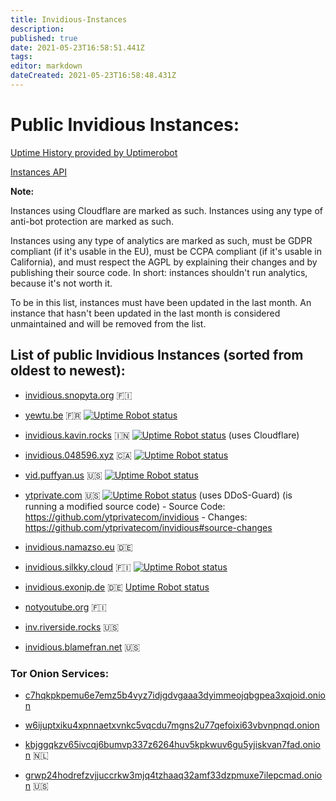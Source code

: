 ```yaml
---
title: Invidious-Instances
description: 
published: true
date: 2021-05-23T16:58:51.441Z
tags: 
editor: markdown
dateCreated: 2021-05-23T16:58:48.431Z
---
```


# Public Invidious Instances:

[Uptime History provided by Uptimerobot](https://stats.uptimerobot.com/89VnzSKAn)

[Instances API](https://instances.invidio.us/)


**Note:**

Instances using Cloudflare are marked as such. Instances using any type of anti-bot protection are marked as such.

Instances using any type of analytics are marked as such, must be GDPR compliant (if it's usable in the EU), must be CCPA compliant (if it's usable in California), and must respect the AGPL by explaining their changes and by publishing their source code. In short: instances shouldn't run analytics, because it's not worth it.

To be in this list, instances must have been updated in the last month. An instance that hasn't been updated in the last month is considered unmaintained and will be removed from the list.


## List of public Invidious Instances (sorted from oldest to newest):

* [invidious.snopyta.org](https://invidious.snopyta.org/) 🇫🇮

* [yewtu.be](https://yewtu.be) 🇫🇷 [![Uptime Robot status](https://img.shields.io/uptimerobot/status/m783898765-2a4efa67aa8d1c7be6b1dd9d)](https://status.unixfox.eu/783898765)

* [invidious.kavin.rocks](https://invidious.kavin.rocks) 🇮🇳 [![Uptime Robot status](https://img.shields.io/uptimerobot/status/m786132664-f9fa738fba1c4dc2f7364f71)](https://status.kavin.rocks/786132664) (uses Cloudflare)

* [invidious.048596.xyz](https://invidious.048596.xyz/) 🇨🇦 [![Uptime Robot status](https://img.shields.io/uptimerobot/status/m786792286-b5894e4e11c42b8332375076)](https://status.048596.xyz/786792286)

* [vid.puffyan.us](https://vid.puffyan.us) 🇺🇸 [![Uptime Robot status](https://img.shields.io/uptimerobot/status/m786947233-1131c3f67b9a20621b1926d3?style=plastic)](https://stats.uptimerobot.com/n7A08HGVl6/786947233)

* [ytprivate.com](https://ytprivate.com) 🇺🇸 [![Uptime Robot status](https://img.shields.io/uptimerobot/status/m786947505-2a50cf3262906bb28c6cf8fc)](https://status.ytprivate.com/786947505) (uses DDoS-Guard) (is running a modified source code) - Source Code: https://github.com/ytprivatecom/invidious - Changes: https://github.com/ytprivatecom/invidious#source-changes

* [invidious.namazso.eu](https://invidious.namazso.eu) 🇩🇪

* [invidious.silkky.cloud](https://invidious.silkky.cloud) 🇫🇮 [![Uptime Robot status](https://img.shields.io/uptimerobot/status/m787784614-79d1acc4b425d1ed813fc793)](https://status.silkky.cloud/787784614)

* [invidious.exonip.de](https://invidious.exonip.de) 🇩🇪 [Uptime Robot status](https://status.exonip.de/)

* [notyoutube.org](https://notyoutube.org) 🇫🇮

* [inv.riverside.rocks](https://inv.riverside.rocks) 🇺🇸

* [invidious.blamefran.net](https://invidious.blamefran.net) 🇺🇸

### Tor Onion Services:
* [c7hqkpkpemu6e7emz5b4vyz7idjgdvgaaa3dyimmeojqbgpea3xqjoid.onion](http://c7hqkpkpemu6e7emz5b4vyz7idjgdvgaaa3dyimmeojqbgpea3xqjoid.onion)

* [w6ijuptxiku4xpnnaetxvnkc5vqcdu7mgns2u77qefoixi63vbvnpnqd.onion](http://w6ijuptxiku4xpnnaetxvnkc5vqcdu7mgns2u77qefoixi63vbvnpnqd.onion/)

* [kbjggqkzv65ivcqj6bumvp337z6264huv5kpkwuv6gu5yjiskvan7fad.onion](http://kbjggqkzv65ivcqj6bumvp337z6264huv5kpkwuv6gu5yjiskvan7fad.onion/) 🇳🇱

* [grwp24hodrefzvjjuccrkw3mjq4tzhaaq32amf33dzpmuxe7ilepcmad.onion](http://grwp24hodrefzvjjuccrkw3mjq4tzhaaq32amf33dzpmuxe7ilepcmad.onion) 🇺🇸
